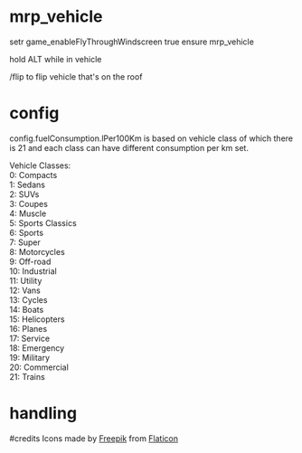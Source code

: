 # mrp_vehicle

setr game_enableFlyThroughWindscreen true
ensure mrp_vehicle

hold ALT while in vehicle

/flip to flip vehicle that's on the roof

# config
config.fuelConsumption.lPer100Km is based on vehicle class of which there is 21 and each class can have different consumption per km set.

Vehicle Classes:  
0: Compacts  
1: Sedans  
2: SUVs  
3: Coupes  
4: Muscle  
5: Sports Classics  
6: Sports  
7: Super  
8: Motorcycles  
9: Off-road  
10: Industrial  
11: Utility  
12: Vans  
13: Cycles  
14: Boats  
15: Helicopters  
16: Planes  
17: Service  
18: Emergency  
19: Military  
20: Commercial  
21: Trains  

# handling
<!-- C class -->
<!-- 
<fInitialDriveForce value="0.140000" />
<fInitialDriveMaxFlatVel value="90.000000" />
-->
<!-- B class -->
<!-- 
<fInitialDriveMaxFlatVel value="110.000000" />
-->
<!-- A class -->
<!-- 
<fInitialDriveForce value="0.40800" />
<fInitialDriveMaxFlatVel value="140.000000" />
-->
<!-- S class -->
<!-- 
<fInitialDriveForce value="0.400000" /> no more than 0.5
<fInitialDriveMaxFlatVel value="160.000000" />
-->
<!-- X class -->
<!-- 
<fInitialDriveForce value="0.500000" />
<fInitialDriveMaxFlatVel value="180.000000" />
-->

#credits
Icons made by [Freepik](https://www.freepik.com) from [Flaticon](https://www.flaticon.com/)